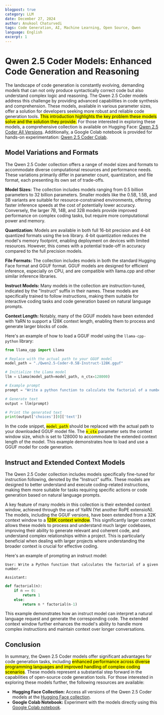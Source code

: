 ```yaml
---
blogpost: true
category: LLM
date: December 27, 2024 
author: Anukool Chaturvedi
tags: Code Generation, AI, Machine Learning, Open Source, Qwen 
language: English
excerpt: 1
---
```


# Qwen 2.5 Coder Models: Enhanced Code Generation and Reasoning

The landscape of code generation is constantly evolving, demanding models that can not only produce syntactically correct code but also understand complex logic and reasoning. The Qwen 2.5 Coder models address this challenge by providing advanced capabilities in code synthesis and comprehension. These models, available in various parameter sizes, offer a solution for developers seeking more robust and reliable code generation tools. <mark>This introduction highlights the key problem these models solve and the solution they provide.</mark> For those interested in exploring these models, a comprehensive collection is available on Hugging Face: [Qwen 2.5 Coder All Versions](https://huggingface.co/collections/unsloth/qwen-25-coder-all-versions-6732bc833ed65dd1964994d4). Additionally, a Google Colab notebook is provided for hands-on experimentation: [Qwen 2.5 Coder Colab](https://colab.research.google.com/drive/18sN803sU23XuJV9Q8On2xgqHSer6-UZF?usp=sharing).


## Model Variations and Formats

The Qwen 2.5 Coder collection offers a range of model sizes and formats to accommodate diverse computational resources and performance needs. These variations primarily differ in parameter count, quantization, and file format, each presenting its own set of trade-offs.

**Model Sizes:** The collection includes models ranging from 0.5 billion parameters to 32 billion parameters. Smaller models like the 0.5B, 1.5B, and 3B variants are suitable for resource-constrained environments, offering faster inference speeds at the cost of potentially lower accuracy. Conversely, the larger 7B, 14B, and 32B models provide improved performance on complex coding tasks, but require more computational power and memory.

**Quantization:** Models are available in both full 16-bit precision and 4-bit quantized formats using the `bnb` library. 4-bit quantization reduces the model's memory footprint, enabling deployment on devices with limited resources. However, this comes with a potential trade-off in accuracy compared to the full precision models.

**File Formats:** The collection includes models in both the standard Hugging Face format and GGUF format. GGUF models are designed for efficient inference, especially on CPU, and are compatible with llama.cpp and other similar inference libraries.

**Instruct Models:** Many models in the collection are instruction-tuned, indicated by the "Instruct" suffix in their names. These models are specifically trained to follow instructions, making them suitable for interactive coding tasks and code generation based on natural language prompts.

**Context Length:** Notably, many of the GGUF models have been extended with YaRN to support a 128K context length, enabling them to process and generate larger blocks of code.

Here's an example of how to load a GGUF model using the `llama-cpp-python` library:

```python
from llama_cpp import Llama

# Replace with the actual path to your GGUF model
model_path = "./Qwen2.5-Coder-0.5B-Instruct-128K.gguf"

# Initialize the Llama model
llm = Llama(model_path=model_path, n_ctx=128000)

# Example prompt
prompt = "Write a python function to calculate the factorial of a number."

# Generate text
output = llm(prompt)

# Print the generated text
print(output['choices'][0]['text'])
```

In the code snippet, <mark> `model_path` </mark> should be replaced with the actual path to your downloaded GGUF model file. The <mark> `n_ctx` </mark> parameter sets the context window size, which is set to 128000 to accommodate the extended context length of the model. This example demonstrates how to load and use a GGUF model for code generation.


## Instruct and Extended Context Models

The Qwen 2.5 Coder collection includes models specifically fine-tuned for instruction following, denoted by the "Instruct" suffix. These models are designed to better understand and execute coding-related instructions, making them more suitable for tasks requiring specific actions or code generation based on natural language prompts.

A key feature of many models in this collection is their extended context window, achieved through the use of YaRN (Yet another RoPE extensioN).  The models, including the GGUF versions, have been extended from a 32K context window to a <mark>128K context window</mark>. This significantly larger context allows these models to process and understand much larger codebases, improving their ability to generate relevant and coherent code, and understand complex relationships within a project. This is particularly beneficial when dealing with larger projects where understanding the broader context is crucial for effective coding.

Here's an example of prompting an instruct model:

```
User: Write a Python function that calculates the factorial of a given number.

Assistant:
```
```python
def factorial(n):
    if n == 0:
        return 1
    else:
        return n * factorial(n-1)
```

This example demonstrates how an instruct model can interpret a natural language request and generate the corresponding code. The extended context window further enhances the model's ability to handle more complex instructions and maintain context over longer conversations.


## Conclusion

In summary, the Qwen 2.5 Coder models offer significant advantages for code generation tasks, including <mark>enhanced performance across diverse programming languages and improved handling of complex coding scenarios</mark>. These models represent a substantial step forward in the capabilities of open-source code generation tools. For those interested in exploring these models further, the following resources are available:

*   **Hugging Face Collection:** Access all versions of the Qwen 2.5 Coder models at the [Hugging Face collection](https://huggingface.co/collections/unsloth/qwen-25-coder-all-versions-6732bc833ed65dd1964994d4).
*   **Google Colab Notebook:**  Experiment with the models directly using this [Google Colab notebook](https://colab.research.google.com/drive/18sN803sU23XuJV9Q8On2xgqHSer6-UZF?usp=sharing).
